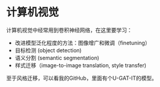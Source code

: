 # 计算机视觉

计算机视觉中经常用到卷积神经网络，在这里要学习：

- 改进模型泛化程度的方法：图像增广和微调（finetuning）
- 目标检测 (object detection)
- 语义分割 (semantic segmentation)
- 样式迁移（image-to-image translation, style transfer)

至于风格迁移，可以看我的GitHub，里面有个U-GAT-IT的模型。

